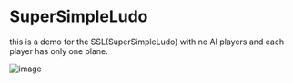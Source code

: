 # SuperSimpleLudo

this is a demo for the SSL(SuperSimpleLudo) with no AI players and each player has only one plane.

![image](https://github.com/wearewar3/SuperSimpleLudo/gameSreen.jpg)
